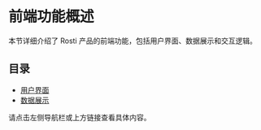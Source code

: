# 前端功能概述

本节详细介绍了 Rosti 产品的前端功能，包括用户界面、数据展示和交互逻辑。

## 目录

*   [用户界面](user-interface.md)
*   [数据展示](data-display.md)

请点击左侧导航栏或上方链接查看具体内容。